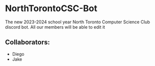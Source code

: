 # NorthTorontoCSC-Bot
The new 2023-2024 school year North Toronto Computer Science Club discord bot. All our members will be able to edit it

## Collaborators:
- Diego
- Jake
